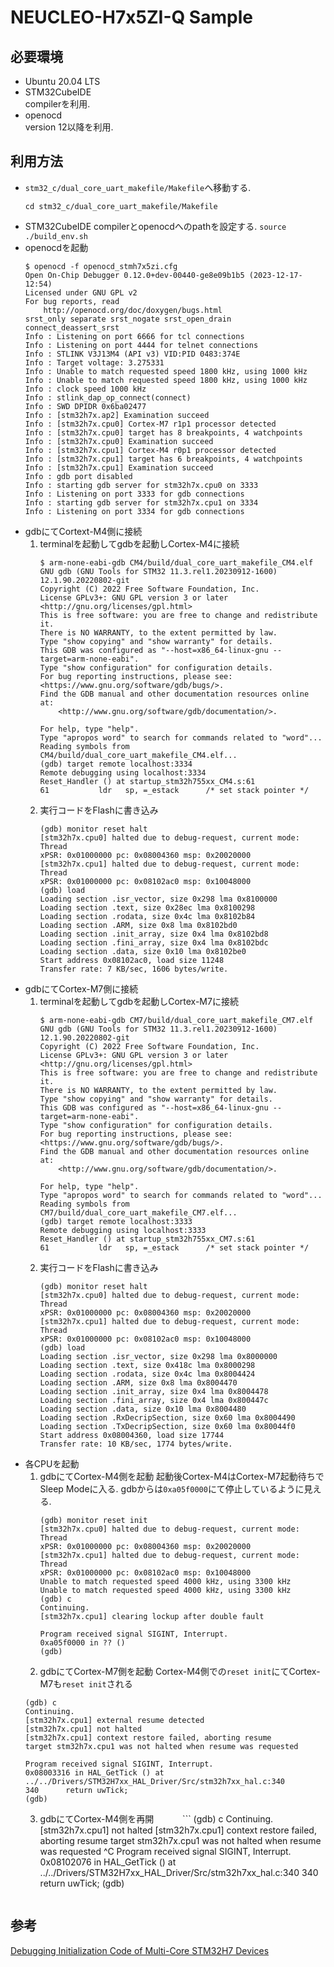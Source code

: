 # NEUCLEO-H7x5ZI-Q Sample
## 必要環境
- Ubuntu 20.04 LTS
- STM32CubeIDE  
  compilerを利用.
- openocd  
  version 12以降を利用. 
## 利用方法
- `stm32_c/dual_core_uart_makefile/Makefile`へ移動する.  
   ```
   cd stm32_c/dual_core_uart_makefile/Makefile
   ```
- STM32CubeIDE compilerとopenocdへのpathを設定する.
  `source ./build_env.sh`
- openocdを起動  
   ```
   $ openocd -f openocd_stmh7x5zi.cfg
   Open On-Chip Debugger 0.12.0+dev-00440-ge8e09b1b5 (2023-12-17-12:54)
   Licensed under GNU GPL v2
   For bug reports, read
	   http://openocd.org/doc/doxygen/bugs.html
   srst_only separate srst_nogate srst_open_drain connect_deassert_srst
   Info : Listening on port 6666 for tcl connections
   Info : Listening on port 4444 for telnet connections
   Info : STLINK V3J13M4 (API v3) VID:PID 0483:374E
   Info : Target voltage: 3.275331
   Info : Unable to match requested speed 1800 kHz, using 1000 kHz
   Info : Unable to match requested speed 1800 kHz, using 1000 kHz
   Info : clock speed 1000 kHz
   Info : stlink_dap_op_connect(connect)
   Info : SWD DPIDR 0x6ba02477
   Info : [stm32h7x.ap2] Examination succeed
   Info : [stm32h7x.cpu0] Cortex-M7 r1p1 processor detected
   Info : [stm32h7x.cpu0] target has 8 breakpoints, 4 watchpoints
   Info : [stm32h7x.cpu0] Examination succeed
   Info : [stm32h7x.cpu1] Cortex-M4 r0p1 processor detected
   Info : [stm32h7x.cpu1] target has 6 breakpoints, 4 watchpoints
   Info : [stm32h7x.cpu1] Examination succeed
   Info : gdb port disabled
   Info : starting gdb server for stm32h7x.cpu0 on 3333
   Info : Listening on port 3333 for gdb connections
   Info : starting gdb server for stm32h7x.cpu1 on 3334
   Info : Listening on port 3334 for gdb connections
   ```
- gdbにてCortext-M4側に接続
  1. terminalを起動してgdbを起動しCortex-M4に接続
     ```
     $ arm-none-eabi-gdb CM4/build/dual_core_uart_makefile_CM4.elf
     GNU gdb (GNU Tools for STM32 11.3.rel1.20230912-1600) 12.1.90.20220802-git
     Copyright (C) 2022 Free Software Foundation, Inc.
     License GPLv3+: GNU GPL version 3 or later <http://gnu.org/licenses/gpl.html>
     This is free software: you are free to change and redistribute it.
     There is NO WARRANTY, to the extent permitted by law.
     Type "show copying" and "show warranty" for details.
     This GDB was configured as "--host=x86_64-linux-gnu --target=arm-none-eabi".
     Type "show configuration" for configuration details.
     For bug reporting instructions, please see:
     <https://www.gnu.org/software/gdb/bugs/>.
     Find the GDB manual and other documentation resources online at:
         <http://www.gnu.org/software/gdb/documentation/>.
     
     For help, type "help".
     Type "apropos word" to search for commands related to "word"...
     Reading symbols from CM4/build/dual_core_uart_makefile_CM4.elf...
     (gdb) target remote localhost:3334
     Remote debugging using localhost:3334
     Reset_Handler () at startup_stm32h755xx_CM4.s:61
     61     	  ldr   sp, =_estack      /* set stack pointer */
     ```
  2. 実行コードをFlashに書き込み
     ```
     (gdb) monitor reset halt
     [stm32h7x.cpu0] halted due to debug-request, current mode: Thread 
     xPSR: 0x01000000 pc: 0x08004360 msp: 0x20020000
     [stm32h7x.cpu1] halted due to debug-request, current mode: Thread 
     xPSR: 0x01000000 pc: 0x08102ac0 msp: 0x10048000
     (gdb) load
     Loading section .isr_vector, size 0x298 lma 0x8100000
     Loading section .text, size 0x28ec lma 0x8100298
     Loading section .rodata, size 0x4c lma 0x8102b84
     Loading section .ARM, size 0x8 lma 0x8102bd0
     Loading section .init_array, size 0x4 lma 0x8102bd8
     Loading section .fini_array, size 0x4 lma 0x8102bdc
     Loading section .data, size 0x10 lma 0x8102be0
     Start address 0x08102ac0, load size 11248
     Transfer rate: 7 KB/sec, 1606 bytes/write.
     ```
- gdbにてCortex-M7側に接続
  1. terminalを起動してgdbを起動しCortex-M7に接続
     ```
     $ arm-none-eabi-gdb CM7/build/dual_core_uart_makefile_CM7.elf
     GNU gdb (GNU Tools for STM32 11.3.rel1.20230912-1600) 12.1.90.20220802-git
     Copyright (C) 2022 Free Software Foundation, Inc.
     License GPLv3+: GNU GPL version 3 or later <http://gnu.org/licenses/gpl.html>
     This is free software: you are free to change and redistribute it.
     There is NO WARRANTY, to the extent permitted by law.
     Type "show copying" and "show warranty" for details.
     This GDB was configured as "--host=x86_64-linux-gnu --target=arm-none-eabi".
     Type "show configuration" for configuration details.
     For bug reporting instructions, please see:
     <https://www.gnu.org/software/gdb/bugs/>.
     Find the GDB manual and other documentation resources online at:
         <http://www.gnu.org/software/gdb/documentation/>.
     
     For help, type "help".
     Type "apropos word" to search for commands related to "word"...
     Reading symbols from CM7/build/dual_core_uart_makefile_CM7.elf...
     (gdb) target remote localhost:3333
     Remote debugging using localhost:3333
     Reset_Handler () at startup_stm32h755xx_CM7.s:61
     61     	  ldr   sp, =_estack      /* set stack pointer */
     ```
  2. 実行コードをFlashに書き込み
     ```
     (gdb) monitor reset halt
     [stm32h7x.cpu0] halted due to debug-request, current mode: Thread 
     xPSR: 0x01000000 pc: 0x08004360 msp: 0x20020000
     [stm32h7x.cpu1] halted due to debug-request, current mode: Thread 
     xPSR: 0x01000000 pc: 0x08102ac0 msp: 0x10048000
     (gdb) load
     Loading section .isr_vector, size 0x298 lma 0x8000000
     Loading section .text, size 0x418c lma 0x8000298
     Loading section .rodata, size 0x4c lma 0x8004424
     Loading section .ARM, size 0x8 lma 0x8004470
     Loading section .init_array, size 0x4 lma 0x8004478
     Loading section .fini_array, size 0x4 lma 0x800447c
     Loading section .data, size 0x10 lma 0x8004480
     Loading section .RxDecripSection, size 0x60 lma 0x8004490
     Loading section .TxDecripSection, size 0x60 lma 0x80044f0
     Start address 0x08004360, load size 17744
     Transfer rate: 10 KB/sec, 1774 bytes/write.
     ```
- 各CPUを起動
  1. gdbにてCortex-M4側を起動
     起動後Cortex-M4はCortex-M7起動待ちでSleep Modeに入る. gdbからは`0xa05f0000`にて停止しているように見える.
     ```
     (gdb) monitor reset init
     [stm32h7x.cpu0] halted due to debug-request, current mode: Thread 
     xPSR: 0x01000000 pc: 0x08004360 msp: 0x20020000
     [stm32h7x.cpu1] halted due to debug-request, current mode: Thread 
     xPSR: 0x01000000 pc: 0x08102ac0 msp: 0x10048000
     Unable to match requested speed 4000 kHz, using 3300 kHz
     Unable to match requested speed 4000 kHz, using 3300 kHz
     (gdb) c
     Continuing.
     [stm32h7x.cpu1] clearing lockup after double fault
     
     Program received signal SIGINT, Interrupt.
     0xa05f0000 in ?? ()
     (gdb) 
     ```
   2. gdbにてCortex-M7側を起動
     Cortex-M4側での`reset init`にてCortex-M7も`reset init`される
     ```
     (gdb) c
     Continuing.
     [stm32h7x.cpu1] external resume detected
     [stm32h7x.cpu1] not halted
     [stm32h7x.cpu1] context restore failed, aborting resume
     target stm32h7x.cpu1 was not halted when resume was requested

     Program received signal SIGINT, Interrupt.
     0x08003316 in HAL_GetTick () at ../../Drivers/STM32H7xx_HAL_Driver/Src/stm32h7xx_hal.c:340
     340	  return uwTick;
     (gdb)
     ``` 
   3. gdbにてCortex-M4側を再開
　　　```
     (gdb) c
     Continuing.
     [stm32h7x.cpu1] not halted
     [stm32h7x.cpu1] context restore failed, aborting resume
     target stm32h7x.cpu1 was not halted when resume was requested
     ^C
     Program received signal SIGINT, Interrupt.
     0x08102076 in HAL_GetTick () at ../../Drivers/STM32H7xx_HAL_Driver/Src/stm32h7xx_hal.c:340
     340	  return uwTick;
     (gdb)
     ```
     ```


## 参考
[Debugging Initialization Code of Multi-Core STM32H7 Devices](https://visualgdb.com/tutorials/arm/stm32/multicore/startup/)
